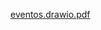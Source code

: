 [eventos.drawio.pdf](https://github.com/Kmeliansky/Repositorio---compartilhamento/files/7196644/eventos.drawio.pdf)
